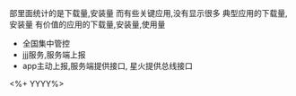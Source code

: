 部里面统计的是下载量,安装量
而有些关键应用,没有显示很多
典型应用的下载量,安装量
有价值的应用的下载量,安装量,使用量
- 全国集中管控
- jjj服务,服务端上报
- app主动上报,服务端提供接口, 星火提供总线接口

<%+ YYYY%>